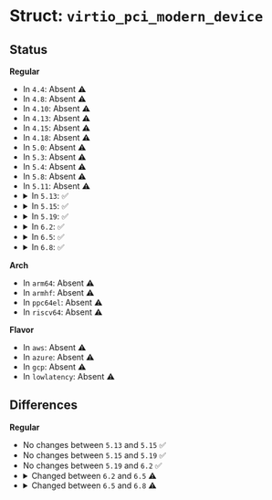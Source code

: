 # Struct: <code>virtio_pci_modern_device</code>

## Status
<b>Regular</b>
<ul>
<li>
In <code>4.4</code>: Absent ⚠️
</li>
<li>
In <code>4.8</code>: Absent ⚠️
</li>
<li>
In <code>4.10</code>: Absent ⚠️
</li>
<li>
In <code>4.13</code>: Absent ⚠️
</li>
<li>
In <code>4.15</code>: Absent ⚠️
</li>
<li>
In <code>4.18</code>: Absent ⚠️
</li>
<li>
In <code>5.0</code>: Absent ⚠️
</li>
<li>
In <code>5.3</code>: Absent ⚠️
</li>
<li>
In <code>5.4</code>: Absent ⚠️
</li>
<li>
In <code>5.8</code>: Absent ⚠️
</li>
<li>
In <code>5.11</code>: Absent ⚠️
</li>
<li>
<details>
<summary>In <code>5.13</code>: ✅</summary>

```c
struct virtio_pci_modern_device {
    struct pci_dev *pci_dev;
    struct virtio_pci_common_cfg *common;
    void *device;
    void *notify_base;
    resource_size_t notify_pa;
    u8 *isr;
    size_t notify_len;
    size_t device_len;
    int notify_map_cap;
    u32 notify_offset_multiplier;
    int modern_bars;
    struct virtio_device_id id;
};
```
</details>
</li>
<li>
<details>
<summary>In <code>5.15</code>: ✅</summary>

```c
struct virtio_pci_modern_device {
    struct pci_dev *pci_dev;
    struct virtio_pci_common_cfg *common;
    void *device;
    void *notify_base;
    resource_size_t notify_pa;
    u8 *isr;
    size_t notify_len;
    size_t device_len;
    int notify_map_cap;
    u32 notify_offset_multiplier;
    int modern_bars;
    struct virtio_device_id id;
};
```
</details>
</li>
<li>
<details>
<summary>In <code>5.19</code>: ✅</summary>

```c
struct virtio_pci_modern_device {
    struct pci_dev *pci_dev;
    struct virtio_pci_common_cfg *common;
    void *device;
    void *notify_base;
    resource_size_t notify_pa;
    u8 *isr;
    size_t notify_len;
    size_t device_len;
    int notify_map_cap;
    u32 notify_offset_multiplier;
    int modern_bars;
    struct virtio_device_id id;
};
```
</details>
</li>
<li>
<details>
<summary>In <code>6.2</code>: ✅</summary>

```c
struct virtio_pci_modern_device {
    struct pci_dev *pci_dev;
    struct virtio_pci_common_cfg *common;
    void *device;
    void *notify_base;
    resource_size_t notify_pa;
    u8 *isr;
    size_t notify_len;
    size_t device_len;
    int notify_map_cap;
    u32 notify_offset_multiplier;
    int modern_bars;
    struct virtio_device_id id;
};
```
</details>
</li>
<li>
<details>
<summary>In <code>6.5</code>: ✅</summary>

```c
struct virtio_pci_modern_device {
    struct pci_dev *pci_dev;
    struct virtio_pci_common_cfg *common;
    void *device;
    void *notify_base;
    resource_size_t notify_pa;
    u8 *isr;
    size_t notify_len;
    size_t device_len;
    int notify_map_cap;
    u32 notify_offset_multiplier;
    int modern_bars;
    struct virtio_device_id id;
    int (*device_id_check)(struct pci_dev *);
    u64 dma_mask;
};
```
</details>
</li>
<li>
<details>
<summary>In <code>6.8</code>: ✅</summary>

```c
struct virtio_pci_modern_device {
    struct pci_dev *pci_dev;
    struct virtio_pci_common_cfg *common;
    void *device;
    void *notify_base;
    resource_size_t notify_pa;
    u8 *isr;
    size_t notify_len;
    size_t device_len;
    size_t common_len;
    int notify_map_cap;
    u32 notify_offset_multiplier;
    int modern_bars;
    struct virtio_device_id id;
    int (*device_id_check)(struct pci_dev *);
    u64 dma_mask;
};
```
</details>
</li>
</ul>
<b>Arch</b>
<ul>
<li>
In <code>arm64</code>: Absent ⚠️
</li>
<li>
In <code>armhf</code>: Absent ⚠️
</li>
<li>
In <code>ppc64el</code>: Absent ⚠️
</li>
<li>
In <code>riscv64</code>: Absent ⚠️
</li>
</ul>
<b>Flavor</b>
<ul>
<li>
In <code>aws</code>: Absent ⚠️
</li>
<li>
In <code>azure</code>: Absent ⚠️
</li>
<li>
In <code>gcp</code>: Absent ⚠️
</li>
<li>
In <code>lowlatency</code>: Absent ⚠️
</li>
</ul>

## Differences
<b>Regular</b>
<ul>
<li>
No changes between <code>5.13</code> and <code>5.15</code> ✅
</li>
<li>
No changes between <code>5.15</code> and <code>5.19</code> ✅
</li>
<li>
No changes between <code>5.19</code> and <code>6.2</code> ✅
</li>
<li>
<details>
<summary>Changed between <code>6.2</code> and <code>6.5</code> ⚠️</summary>
<ul>
<li>
<b>Field added. </b>
<code>int (*device_id_check)(struct pci_dev *)</code>
</li>
<li>
<b>Field added. </b>
<code>u64 dma_mask</code>
</li>
</ul>
</details>
</li>
<li>
<details>
<summary>Changed between <code>6.5</code> and <code>6.8</code> ⚠️</summary>
<ul>
<li>
<b>Field added. </b>
<code>size_t common_len</code>
</li>
</ul>
</details>
</li>
</ul>
